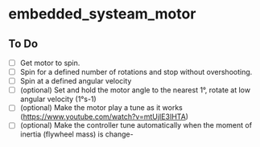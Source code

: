 # embedded_systeam_motor

## To Do

- [ ] Get motor to spin.
- [ ] Spin for a defined number of rotations and stop without overshooting.
- [ ] Spin at a defined angular velocity
- [ ] (optional) Set and hold the motor angle to the nearest 1°, rotate at low angular velocity (1°s-1)
- [ ] (optional) Make the motor play a tune as it works (https://www.youtube.com/watch?v=mtUjIE3IHTA)
- [ ] (optional) Make the controller tune automatically when the moment of inertia (flywheel mass) is change-
